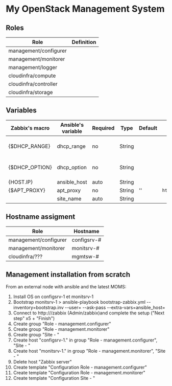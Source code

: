 # My OpenStack Management System


## Roles

| Role                  | Definition |
| --------------------- | ---------- |
| management/configurer |            |
| management/monitorer  |            |
| management/logger     |            |
| cloudinfra/compute    |            |
| cloudinfra/controller |            |
| cloudinfra/storage    |            |

## Variables

| Zabbix's macro      | Ansible's variable | Required | Type   | Default | Example                       | Description           |
| ------------------- | ------------------ | -------- | ------ | ------- | ----------------------------- | --------------------- |
| {$DHCP_RANGE}       | dhcp_range         | no       | String |         |                               | dnsmasq's dhcp-range  |
| {$DHCP_OPTION}      | dhcp_option        | no       | String |         |                               | dnsmasq's dhcp-option |
| {HOST.IP}           | ansible_host       | auto     | String |         |                               |                       |
| {$APT_PROXY}        | apt_proxy          | no       | String | ''      | `http://proxy.company.com:80` |                       |
|                     | site_name          | auto     | String |         |                               |                       |


## Hostname assigment

| Role                  | Hostname    |
| --------------------- | ----------- |
| management/configurer | configsrv-# |
| management/monitorer  | monitsrv-#  |
| cloudinfra/???        | mgmtsw-#    |







## Management installation from scratch
From an external node with ansible and the latest MOMS:
1) Install OS on configsrv-1 et monitsrv-1
1) Bootstrap monitsrv-1
       > ansible-playbook bootstrap-zabbix.yml --inventory=bootstrap.inv --user=<user> --ask-pass --extra-vars=ansible_host=<IP>
1) Connect to http://<IP>/zabbix (Admin/zabbix)and complete the setup ("Next step" x5 + "Finish")
1) Create group "Role - management.configurer"
1) Create group "Role - management.monitorer"
1) Create group "Site - <SITE>"
1) Create host "configsrv-1.<SITE>" in group "Role - management.configurer", "Site - <SITE>"
1) Create host "monitsrv-1.<SITE>" in group "Role - management.monitorer", "Site - <SITE>"
1) Delete host "Zabbix server"
1) Create template "Configuration Role - management.configurer"
1) Create template "Configuration Role - management.monitorer"
1) Create template "Configuration Site - <SITE>"
